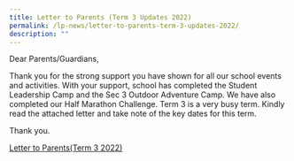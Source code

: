 ```yaml
---
title: Letter to Parents (Term 3 Updates 2022)
permalink: /lp-news/letter-to-parents-term-3-updates-2022/
description: ""
---
```




Dear Parents/Guardians,

Thank you for the strong support you have shown for all our school events and activities. With your support, school has completed the Student Leadership Camp and the Sec 3 Outdoor Adventure Camp. We have also completed our Half Marathon Challenge. Term 3 is a very busy term. Kindly read the attached letter and take note of the key dates for this term.

Thank you.

[Letter to Parents(Term 3 2022)](/files/Letter-to-ParentsTerm-3-2022.pdf)